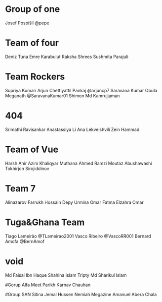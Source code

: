 # Group of one

Josef Pospíšil @pepe

# Team of four
Deniz Tuna
Emre Karabulut
Raksha Shrees
Sushmita Parajuli

# Team Rockers
Supriya Kumari
Arjun Chettiyattil Pankaj @arjuncp7
Saravana Kumar Obula Meganath @SaravanaKumar01
Shimon Md Kamrujjaman

# 404
Srimathi Ravisankar
Anastassiya Li
Ana Lekveishvili
Zein Hammad

# Team of Vue
Harsh Ahir
Azim Khaliqyar
Muthana Ahmed Ramzi
Moutaz Abushawashi
Tokhirjon Sirojiddinov

# Team 7
Alinazarov Farrukh
Hossain Depy Urmina
Omar Fatma Elzahra Omar

# Tuga&Ghana Team
Tiago Lameirão @TLameirao2001
Vasco Ribeiro @VascoRR001
Bernard Amofa @BernAmof

# void
Md Faisal Ibn Haque
Shahina Islam Tripty
Md Sharikul Islam

#Gorup Alfa
Meet Parikh
Karnav Chauhan

#Group SAN
Sitina Jemal Hussen
Nemiah Megazine
Amanuel Abera Chala
